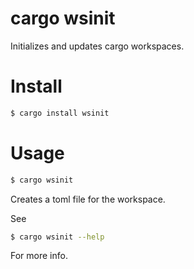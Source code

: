 cargo wsinit
==

Initializes and updates cargo workspaces.

Install
==

```bash
$ cargo install wsinit
```

Usage
==
```bash
$ cargo wsinit
```

Creates a toml file for the workspace.

See

```bash
$ cargo wsinit --help
```

For more info.
